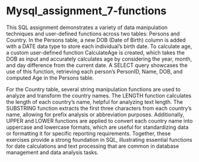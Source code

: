 # Mysql_assignment_7-functions
This SQL assignment demonstrates a variety of data manipulation techniques and user-defined functions across two tables: Persons and Country. In the Persons table, a new DOB (Date of Birth) column is added with a DATE data type to store each individual’s birth date. To calculate age, a custom user-defined function CalculateAge is created, which takes the DOB as input and accurately calculates age by considering the year, month, and day difference from the current date. A SELECT query showcases the use of this function, retrieving each person’s PersonID, Name, DOB, and computed Age in the Persons table.

For the Country table, several string manipulation functions are used to analyze and transform the country names. The LENGTH function calculates the length of each country’s name, helpful for analyzing text length. The SUBSTRING function extracts the first three characters from each country’s name, allowing for prefix analysis or abbreviation purposes. Additionally, UPPER and LOWER functions are applied to convert each country name into uppercase and lowercase formats, which are useful for standardizing data or formatting it for specific reporting requirements. Together, these exercises provide a strong foundation in SQL, illustrating essential functions for date calculations and text processing that are common in database management and data analysis tasks.
